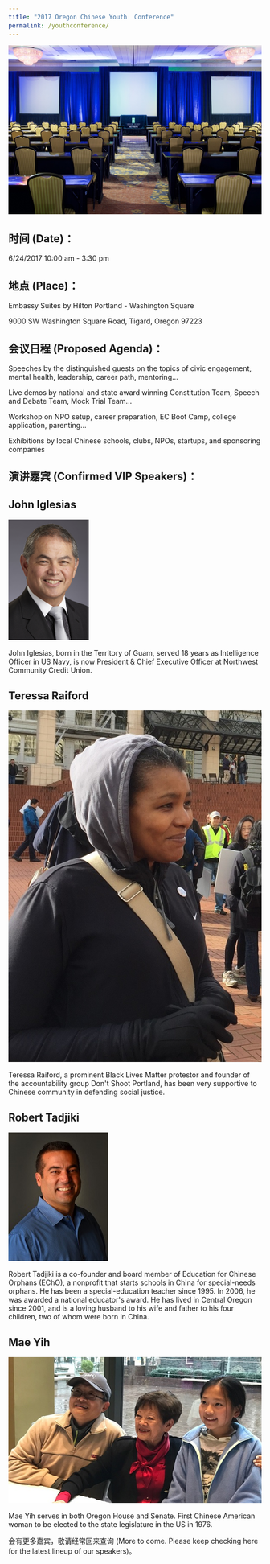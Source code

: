 ```yaml
---
title: "2017 Oregon Chinese Youth  Conference"
permalink: /youthconference/
---
```


<p><img src="/assets/images/activities/embassysuite2.jpg"></p>

## 时间 (Date)：
6/24/2017 10:00 am - 3:30 pm

## 地点 (Place)：
Embassy Suites by Hilton Portland - Washington Square

9000 SW Washington Square Road, Tigard, Oregon 97223

## 会议日程 (Proposed Agenda)：

Speeches by the distinguished guests on the topics of civic engagement, mental health, leadership, career path, mentoring...

Live demos by national and state award  winning Constitution Team, Speech and Debate Team, Mock Trial Team...

Workshop on NPO setup, career preparation, EC Boot Camp, college application, parenting...

Exhibitions by local Chinese schools, clubs, NPOs, startups, and sponsoring companies  

## 演讲嘉宾 (Confirmed VIP Speakers)：

## John Iglesias
<p><img src="/assets/images/activities/iglesias.png"></p>
John Iglesias, born in the Territory of Guam, served 18 years as Intelligence Officer in US Navy, is now President &
Chief Executive Officer at Northwest Community Credit Union.

## Teressa Raiford
<p><img src="/assets/images/activities/teressa.jpg"></p>
Teressa Raiford, a prominent Black Lives Matter protestor and founder of the accountability group Don't Shoot Portland, has been very supportive to Chinese community in defending social justice.

## Robert Tadjiki
<p><img src="/assets/images/activities/robert2.jpg"></p>

Robert Tadjiki is a co-founder and board member of Education for Chinese Orphans (EChO), a nonprofit that starts schools in China for special-needs orphans. He has been a special-education teacher since 1995. In 2006, he was awarded a national educator's award. He has lived in Central Oregon since 2001, and is a loving husband to his wife and father to his four children, two of whom were born in China.

## Mae Yih
<p><img src="/assets/images/activities/mae_yih2.jpg"></p>
Mae Yih serves in both Oregon House and Senate. First Chinese American woman to be elected to the state legislature in the US in 1976.  

会有更多嘉宾，敬请经常回来查询 (More to come. Please keep checking here for the latest lineup of our speakers)。
